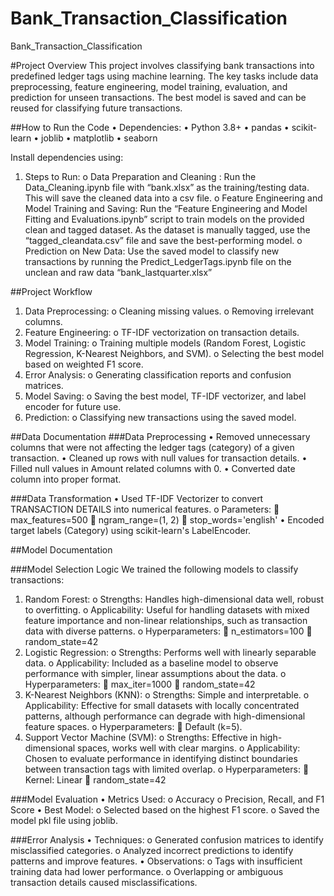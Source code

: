 # Bank_Transaction_Classification
Bank_Transaction_Classification

#Project Overview
This project involves classifying bank transactions into predefined ledger tags using machine learning. The key tasks include data preprocessing, feature engineering, model training, evaluation, and prediction for unseen transactions. The best model is saved and can be reused for classifying future transactions.

##How to Run the Code
•  Dependencies:
•	Python 3.8+
•	pandas
•	scikit-learn
•	joblib
•	matplotlib
•	seaborn

Install dependencies using:
1.	Steps to Run:
o	Data Preparation and Cleaning : Run the Data_Cleaning.ipynb file with “bank.xlsx” as the training/testing data. This will save the cleaned data into a csv file. 
o	Feature Engineering and Model Training and Saving: Run the “Feature Engineering and Model Fitting and Evaluations.ipynb” script to train models on the provided clean and tagged dataset. As the dataset is manually tagged, use the “tagged_cleandata.csv” file and save the best-performing model.
o	Prediction on New Data: Use the saved model to classify new transactions by running the Predict_LedgerTags.ipynb file on the unclean and raw data “bank_lastquarter.xlsx”

##Project Workflow
1.	Data Preprocessing:
o	Cleaning missing values.
o	Removing irrelevant columns.
2.	Feature Engineering:
o	TF-IDF vectorization on transaction details.
3.	Model Training:
o	Training multiple models (Random Forest, Logistic Regression, K-Nearest Neighbors, and SVM).
o	Selecting the best model based on weighted F1 score.
4.	Error Analysis:
o	Generating classification reports and confusion matrices.
5.	Model Saving:
o	Saving the best model, TF-IDF vectorizer, and label encoder for future use.
6.	Prediction:
o	Classifying new transactions using the saved model.

##Data Documentation
###Data Preprocessing
•	Removed unnecessary columns that were not affecting the ledger tags (category) of a given transaction. 
•	Cleaned up rows with null values for transaction details. 
•	Filled null values in Amount related columns with 0. 
•	Converted date column into proper format. 

###Data Transformation
•	Used TF-IDF Vectorizer to convert TRANSACTION DETAILS into numerical features.
o	Parameters:
	max_features=500
	ngram_range=(1, 2)
	stop_words='english'
•	Encoded target labels (Category) using scikit-learn's LabelEncoder.

##Model Documentation

###Model Selection Logic
We trained the following models to classify transactions:
1.	Random Forest:
o	Strengths: Handles high-dimensional data well, robust to overfitting.
o	Applicability: Useful for handling datasets with mixed feature importance and non-linear relationships, such as transaction data with diverse patterns.
o	Hyperparameters:
	n_estimators=100
	random_state=42
2.	Logistic Regression:
o	Strengths: Performs well with linearly separable data.
o	Applicability: Included as a baseline model to observe performance with simpler, linear assumptions about the data.
o	Hyperparameters:
	max_iter=1000
	random_state=42
3.	K-Nearest Neighbors (KNN):
o	Strengths: Simple and interpretable.
o	Applicability: Effective for small datasets with locally concentrated patterns, although performance can degrade with high-dimensional feature spaces.
o	Hyperparameters:
	Default (k=5).
4.	Support Vector Machine (SVM):
o	Strengths: Effective in high-dimensional spaces, works well with clear margins.
o	Applicability: Chosen to evaluate performance in identifying distinct boundaries between transaction tags with limited overlap.
o	Hyperparameters:
	Kernel: Linear
	random_state=42

###Model Evaluation
•	Metrics Used:
o	Accuracy
o	Precision, Recall, and F1 Score
•	Best Model:
o	Selected based on the highest F1 score.
o	Saved the model pkl file using joblib.

###Error Analysis
•	Techniques:
o	Generated confusion matrices to identify misclassified categories.
o	Analyzed incorrect predictions to identify patterns and improve features.
•	Observations:
o	Tags with insufficient training data had lower performance.
o	Overlapping or ambiguous transaction details caused misclassifications.
